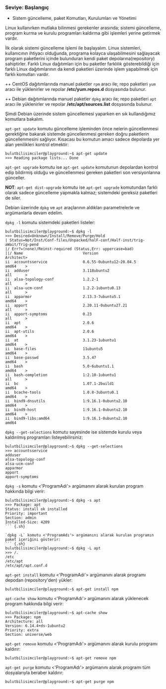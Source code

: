 ###  Seviye: Başlangıç

+ Sistem güncelleme, paket Komutları, Kurulumları ve Yönetimi

Linux kullanırken mutlaka bilinmesi gerekenler arasında; sistemi güncelleme, program kurma ve kurulu programları kaldırma gibi işlemleri yerine getirmek vardır. 

İlk olarak sistemi güncelleme işlemi ile başlayalım. Linux sistemleri, kullanıcının ihtiyacı olduğunda, programa kolayca ulaşabilmesini sağlayacak program paketlerini içinde bulunduran kendi paket depolarına(repository) sahiptirler. Farklı Linux dağıtımları için bu paketler farklılık gösterebildiği için farklı Linux dağıtımlarının da kendi paketleri üzerinde işlem yapabilmek için farklı komutları vardır.

++ CentOS dağıtımlarında manuel paketler `rpm` aracı ile; repo paketleri `yum` aracı ile yüklenirler ve repolar **/etc/yum.repos.d** dosyasında bulunur.

++ Debian dağıtımlarında manuel paketler `dpkg` aracı ile; repo paketleri `apt` aracı ile yüklenirler ve repolar **/etc/apt/sources.list** dosyasında bulunur.

Şimdi Debian üzerinde sistem güncellemesi yaparken en sık kullandığımız komutlara bakalım.

`apt-get update` komutu güncelleme işleminden önce nelerin güncellenmesi gerektiğine bakarak sistemde güncellenmesi gereken doğru paketlerin güncellenmesini sağlıyor. Kısacası bu komutun amacı sadece depolarda yer alan yenilikleri kontrol etmektir:
``` {.sh}
bulutbilisimciler@playground:~$ apt-get update
>>> Reading package lists... Done
```  

`apt-get upgrade` komutu ise `apt-get update` komutunun depolardan kontrol edip bildirmiş olduğu ve güncellenmesi gereken paketleri son versiyonlarına günceller.

**NOT**: `apt-get dist-upgrade` komutu ise `apt-get upgrade` komutundan farklı olarak sadece güncelleme yapmakla kalmaz; sistemdeki gereksiz paketleri de siler.

Debian üzerinde `dpkg` ve `apt` araçlarının aldıkları parametrelerle ve argümanlarla devam edelim.

`dpkg -l` komutu sistemdeki paketleri listeler:
``` {.sh}
bulutbilisimciler@playground:~$ dpkg -l
>>> Desired=Unknown/Install/Remove/Purge/Hold  
| Status=Not/Inst/Conf-files/Unpacked/halF-conf/Half-inst/trig-aWait/Trig-pend   
|/ Err?=(none)/Reinst-required (Status,Err: uppercase=bad)  
||/ Name                           Version                            Architect>
ii  accountsservice                0.6.55-0ubuntu12~20.04.5           amd64    >  
ii  adduser                        3.118ubuntu2                       all      >  
ii  alsa-topology-conf             1.2.2-1                            all      >  
ii  alsa-ucm-conf                  1.2.2-1ubuntu0.13                  all      >  
ii  apparmor                       2.13.3-7ubuntu5.1                  amd64    >  
ii  apport                         2.20.11-0ubuntu27.21               all      >  
ii  apport-symptoms                0.23                               all      >  
ii  apt                            2.0.6                              amd64    >  
ii  apt-utils                      2.0.6                              amd64    >  
ii  at                             3.1.23-1ubuntu1                    amd64    >  
ii  base-files                     11ubuntu5                          amd64    >  
ii  base-passwd                    3.5.47                             amd64    >  
ii  bash                           5.0-6ubuntu1.1                     amd64    >  
ii  bash-completion                1:2.10-1ubuntu1                    all      >  
ii  bc                             1.07.1-2build1                     amd64    >  
ii  bcache-tools                   1.0.8-3ubuntu0.1                   amd64    >  
ii  bind9-dnsutils                 1:9.16.1-0ubuntu2.10               amd64    >  
ii  bind9-host                     1:9.16.1-0ubuntu2.10               amd64    >  
ii  bind9-libs:amd64               1:9.16.1-0ubuntu2.10               amd64  
``` 

`dpkg --get-selections` komutu sayesinde ise sistemde kurulu veya kaldırılmış programları listeyebilirsiniz:
``` {.sh}
bulutbilisimciler@playground:~$ dpkg --get-selections 
>>> accountsservice  
adduser  
alsa-topology-conf    
alsa-ucm-conf  
apparmor   
apport  
apport-symptoms   
```  

`dpkg -s` komutu <'ProgramAdı'> argümanını alarak kurulan program hakkında bilgi verir:
``` {.sh}
bulutbilisimciler@playground:~$ dpkg -s apt
>>> Package: apt  
Status: install ok installed  
Priority: important  
Section: admin  
Installed-Size: 4209  
``` {.sh}

`dpkg -L` komutu <'ProgramAdı'> argümanını alarak kurulan programın paket içeriğini gösterir:
``` {.sh}
bulutbilisimciler@playground:~$ dpkg -L apt
>>> /.  
/etc  
/etc/apt  
/etc/apt/apt.conf.d  
```  


`apt-get install` komutu <'ProgramAdı'> argümanını alarak programı depodan (repository'den) yükler:
``` {.sh}
bulutbilisimciler@playground:~$ apt-get install npm
``` 

`apt-cache show` komutu <'ProgramAdı'> argümanını alarak yüklenecek program hakkında bilgi verir:
``` {.sh}
bulutbilisimciler@playground:~$ apt-cache show 
>>> Package: npm  
Architecture: all  
Version: 6.14.4+ds-1ubuntu2  
Priority: extra  
Section: universe/web  
```

`apt-get remove` komutu <'ProgramAdı'> argümanını alarak kurulu programı kaldırır:
``` {.sh}
bulutbilisimciler@playground:~$ apt-get remove npm
``` 

`apt-get purge` komutu <'ProgramAdı'> argümanını alarak programı tüm dosyalarıyla beraber kaldırır:
``` {.sh}
bulutbilisimciler@playground:~$ apt-get purge npm
``` 
